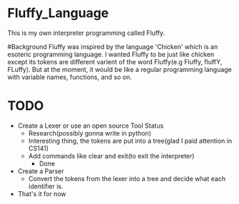 # Fluffy_Language
This is my own interpreter programming called Fluffy.

#Background
Fluffy was inspired by the language 'Chicken' which is an esoteric programming language.
I wanted Fluffy to be just like chicken except its tokens are different varient of 
the word Fluffy(e.g Fluffy, fluffY, FLuffy). But at the moment, it would be like
a regular programming language with variable names, functions, and so on.

# TODO

* Create a Lexer or use an open source Tool
    Status
	* Research(possibly gonna write in python)
	* Interesting thing, the tokens are put into a tree(glad I paid attention in CS141)
	* Add commands like clear and exit(to exit the interpreter)
	    * Done
* Create a Parser
    * Convert the tokens from the lexer into a tree and decide what each identifier is.
* That's it for now
 
